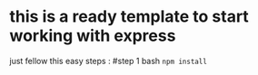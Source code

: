 # this is a ready template to start working with express
just fellow this easy steps : 
 #step 1 
 bash ``
 npm install ``

